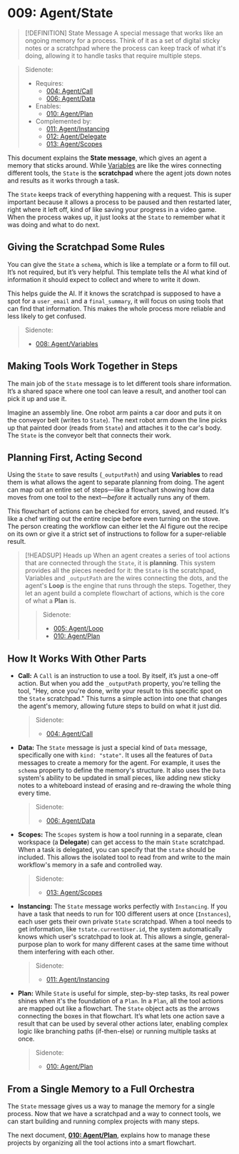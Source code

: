# 009: Agent/State

> [!DEFINITION] State Message
> A special message that works like an ongoing memory for a process. Think of it as a set of digital sticky notes or a scratchpad where the process can keep track of what it's doing, allowing it to handle tasks that require multiple steps.

> Sidenote:
> - Requires:
>   - [004: Agent/Call](./004_agent/call.md)
>   - [006: Agent/Data](./006_agent/data.md)
> - Enables:
>   - [010: Agent/Plan](./010_agent/plan.md)
> - Complemented by:
>   - [011: Agent/Instancing](./011_agent/instancing.md)
>   - [012: Agent/Delegate](./012_agent/delegate.md)
>   - [013: Agent/Scopes](./013_agent/scopes.md)

This document explains the **State message**, which gives an agent a memory that sticks around. While [Variables](./008_agent_variables.md) are like the wires connecting different tools, the `State` is the **scratchpad** where the agent jots down notes and results as it works through a task.

The `State` keeps track of everything happening with a request. This is super important because it allows a process to be paused and then restarted later, right where it left off, kind of like saving your progress in a video game. When the process wakes up, it just looks at the `State` to remember what it was doing and what to do next.

## Giving the Scratchpad Some Rules

You can give the `State` a `schema`, which is like a template or a form to fill out. It’s not required, but it’s very helpful. This template tells the AI what kind of information it should expect to collect and where to write it down.

This helps guide the AI. If it knows the scratchpad is supposed to have a spot for a `user_email` and a `final_summary`, it will focus on using tools that can find that information. This makes the whole process more reliable and less likely to get confused.

> Sidenote:
> - [008: Agent/Variables](./008_agent_variables.md)

## Making Tools Work Together in Steps

The main job of the `State` message is to let different tools share information. It’s a shared space where one tool can leave a result, and another tool can pick it up and use it.

Imagine an assembly line. One robot arm paints a car door and puts it on the conveyor belt (writes to `State`). The next robot arm down the line picks up that painted door (reads from `State`) and attaches it to the car's body. The `State` is the conveyor belt that connects their work.

## Planning First, Acting Second

Using the `State` to save results (`_outputPath`) and using **Variables** to read them is what allows the agent to separate planning from doing. The agent can map out an entire set of steps—like a flowchart showing how data moves from one tool to the next—*before* it actually runs any of them.

This flowchart of actions can be checked for errors, saved, and reused. It's like a chef writing out the entire recipe before even turning on the stove. The person creating the workflow can either let the AI figure out the recipe on its own or give it a strict set of instructions to follow for a super-reliable result.

> [!HEADSUP] Heads up
> When an agent creates a series of tool actions that are connected through the `State`, it is **planning**. This system provides all the pieces needed for it: the `State` is the scratchpad, Variables and `_outputPath` are the wires connecting the dots, and the agent's **Loop** is the engine that runs through the steps. Together, they let an agent build a complete flowchart of actions, which is the core of what a **Plan** is.
> 
> > Sidenote:
> > 
> > - [005: Agent/Loop](./005_agent_loop.md)
> > - [010: Agent/Plan](./010_agent_plan.md)

## How It Works With Other Parts

- **Call:** A `Call` is an instruction to use a tool. By itself, it’s just a one-off action. But when you add the `_outputPath` property, you're telling the tool, "Hey, once you're done, write your result to this specific spot on the `State` scratchpad." This turns a simple action into one that changes the agent's memory, allowing future steps to build on what it just did.

  > Sidenote:
  > - [004: Agent/Call](./004_agent_call.md)

- **Data:** The `State` message is just a special kind of `Data` message, specifically one with `kind: "state"`. It uses all the features of `Data` messages to create a memory for the agent. For example, it uses the `schema` property to define the memory's structure. It also uses the `Data` system's ability to be updated in small pieces, like adding new sticky notes to a whiteboard instead of erasing and re-drawing the whole thing every time.

  > Sidenote:
  > - [006: Agent/Data](./006_agent_data.md)

- **Scopes:** The `Scopes` system is how a tool running in a separate, clean workspace (a **Delegate**) can get access to the main `State` scratchpad. When a task is delegated, you can specify that the `state` should be included. This allows the isolated tool to read from and write to the main workflow's memory in a safe and controlled way.

  > Sidenote:
  > - [013: Agent/Scopes](./013_agent_scopes.md)

- **Instancing:** The `State` message works perfectly with `Instancing`. If you have a task that needs to run for 100 different users at once (`Instances`), each user gets their own private `State` scratchpad. When a tool needs to get information, like `†state.currentUser.id`, the system automatically knows which user's scratchpad to look at. This allows a single, general-purpose plan to work for many different cases at the same time without them interfering with each other.

  > Sidenote:
  > - [011: Agent/Instancing](./011_agent_instancing.md)

- **Plan:** While `State` is useful for simple, step-by-step tasks, its real power shines when it's the foundation of a `Plan`. In a `Plan`, all the tool actions are mapped out like a flowchart. The `State` object acts as the arrows connecting the boxes in that flowchart. It’s what lets one action save a result that can be used by several other actions later, enabling complex logic like branching paths (if-then-else) or running multiple tasks at once.

  > Sidenote:
  > - [010: Agent/Plan](./010_agent_plan.md)

## From a Single Memory to a Full Orchestra

The `State` message gives us a way to manage the memory for a single process. Now that we have a scratchpad and a way to connect tools, we can start building and running complex projects with many steps.

The next document, **[010: Agent/Plan](./010_agent_plan.md)**, explains how to manage these projects by organizing all the tool actions into a smart flowchart.
